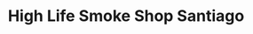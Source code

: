 ---
title: "High Life Smoke Shop Santiago"
url: /santiago-de-los-caballeros/high-life-smoke-shop-santiago/
shop: tabaco
---